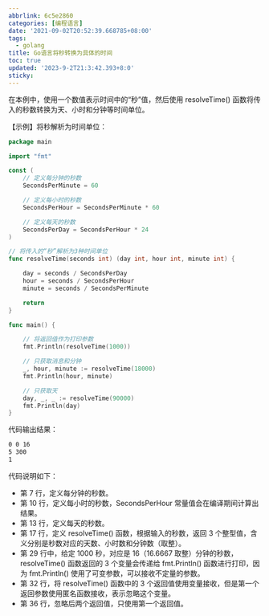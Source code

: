 ```yaml
---
abbrlink: 6c5e2860
categories: [编程语言]
date: '2021-09-02T20:52:39.668785+08:00'
tags:
  - golang
title: Go语言将秒转换为具体的时间
toc: true
updated: '2023-9-2T21:3:42.393+8:0'
sticky:
---
```


在本例中，使用一个数值表示时间中的“秒”值，然后使用 resolveTime() 函数将传入的秒数转换为天、小时和分钟等时间单位。

<!-- more -->

【示例】将秒解析为时间单位：

```go
package main

import "fmt"

const (
    // 定义每分钟的秒数
    SecondsPerMinute = 60

    // 定义每小时的秒数
    SecondsPerHour = SecondsPerMinute * 60

    // 定义每天的秒数
    SecondsPerDay = SecondsPerHour * 24
)

// 将传入的“秒”解析为3种时间单位
func resolveTime(seconds int) (day int, hour int, minute int) {

    day = seconds / SecondsPerDay
    hour = seconds / SecondsPerHour
    minute = seconds / SecondsPerMinute

    return
}

func main() {

    // 将返回值作为打印参数
    fmt.Println(resolveTime(1000))

    // 只获取消息和分钟
    _, hour, minute := resolveTime(18000)
    fmt.Println(hour, minute)

    // 只获取天
    day, _, _ := resolveTime(90000)
    fmt.Println(day)
}
```

代码输出结果：

```bash
0 0 16
5 300
1
```

代码说明如下：

- 第 7 行，定义每分钟的秒数。
- 第 10 行，定义每小时的秒数，SecondsPerHour 常量值会在编译期间计算出结果。
- 第 13 行，定义每天的秒数。
- 第 17 行，定义 resolveTime() 函数，根据输入的秒数，返回 3 个整型值，含义分别是秒数对应的天数、小时数和分钟数（取整）。
- 第 29 行中，给定 1000 秒，对应是 16（16.6667 取整）分钟的秒数，resolveTime() 函数返回的 3 个变量会传递给 fmt.Println() 函数进行打印，因为 fmt.Println() 使用了可变参数，可以接收不定量的参数。
- 第 32 行，将 resolveTime() 函数中的 3 个返回值使用变量接收，但是第一个返回参数使用匿名函数接收，表示忽略这个变量。
- 第 36 行，忽略后两个返回值，只使用第一个返回值。